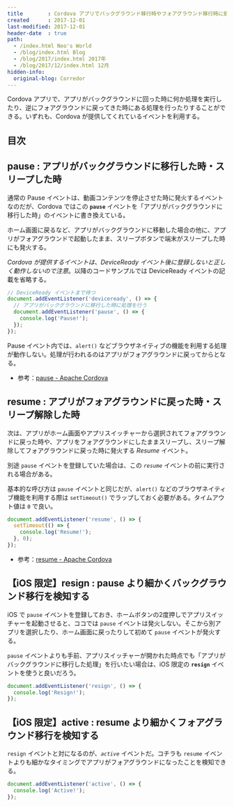 ```yaml
---
title        : Cordova アプリでバックグラウンド移行時やフォアグラウンド移行時に処理を行う
created      : 2017-12-01
last-modified: 2017-12-01
header-date  : true
path:
  - /index.html Neo's World
  - /blog/index.html Blog
  - /blog/2017/index.html 2017年
  - /blog/2017/12/index.html 12月
hidden-info:
  original-blog: Corredor
---
```


Cordova アプリで、アプリがバックグラウンドに回った時に何か処理を実行したり、逆にフォアグラウンドに戻ってきた時にある処理を行ったりすることができる。いずれも、Cordova が提供してくれているイベントを利用する。

## 目次

## pause : アプリがバックグラウンドに移行した時・スリープした時

通常の Pause イベントは、動画コンテンツを停止させた時に発火するイベントなのだが、Cordova ではこの **`pause`** イベントを「アプリがバックグラウンドに移行した時」のイベントに書き換えている。

ホーム画面に戻るなど、アプリがバックグラウンドに移動した場合の他に、アプリがフォアグラウンドで起動したまま、スリープボタンで端末がスリープした時にも発火する。

*Cordova が提供するイベントは、DeviceReady イベント後に登録しないと正しく動作しないので注意*。以降のコードサンプルでは DeviceReady イベントの記載を省略する。

```javascript
// DeviceReady イベントまで待つ
document.addEventListener('deviceready', () => {
  // アプリがバックグラウンドに移行した時に処理を行う
  document.addEventListener('pause', () => {
    console.log('Pause!');
  });
});
```

Pause イベント内では、`alert()` などブラウザネイティブの機能を利用する処理が動作しない。処理が行われるのはアプリがフォアグラウンドに戻ってからとなる。

- 参考：[pause - Apache Cordova](https://cordova.apache.org/docs/ja/2.0.0/cordova/events/events.pause.html)

## resume : アプリがフォアグラウンドに戻った時・スリープ解除した時

次は、アプリがホーム画面やアプリスイッチャーから選択されてフォアグラウンドに戻った時や、アプリをフォアグラウンドにしたままスリープし、スリープ解除してフォアグラウンドに戻った時に発火する *Resume* イベント。

別途 `pause` イベントを登録していた場合は、この *`resume`* イベントの前に実行される場合がある。

基本的な呼び方は `pause` イベントと同じだが、`alert()` などのブラウザネイティブ機能を利用する際は `setTimeout()` でラップしておく必要がある。タイムアウト値は `0` で良い。

```javascript
document.addEventListener('resume', () => {
  setTimeout(() => {
    console.log('Resume!');
  }, 0);
});
```

- 参考：[resume - Apache Cordova](https://cordova.apache.org/docs/ja/latest/cordova/events/events.resume.html)

## 【iOS 限定】resign : pause より細かくバックグラウンド移行を検知する

iOS で `pause` イベントを登録しておき、ホームボタンの2度押しでアプリスイッチャーを起動させると、ココでは `pause` イベントは発火しない。そこから別アプリを選択したり、ホーム画面に戻ったりして初めて `pause` イベントが発火する。

`pause` イベントよりも手前、アプリスイッチャーが開かれた時点でも「アプリがバックグラウンドに移行した処理」を行いたい場合は、iOS 限定の **`resign`** イベントを使うと良いだろう。

```javascript
document.addEventListener('resign', () => {
  console.log('Resign!');
});
```

## 【iOS 限定】active : resume より細かくフォアグラウンド移行を検知する

`resign` イベントと対になるのが、*`active`* イベントだ。コチラも `resume` イベントよりも細かなタイミングでアプリがフォアグラウンドになったことを検知できる。

```javascript
document.addEventListener('active', () => {
  console.log('Active!');
});
```
